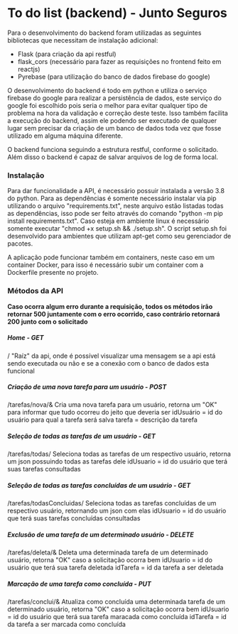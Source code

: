# To do list (backend) - Junto Seguros

Para o desenvolvimento do backend foram utilizadas as seguintes bibliotecas que necessitam de instalação adicional:
- Flask (para criação da api restful)
- flask_cors (necessário para fazer as requisições no frontend feito em reactjs)
- Pyrebase (para utilização do banco de dados firebase do google)

O desenvolvimento do backend é todo em python e utiliza o serviço firebase do google para realizar a persistência de dados, este serviço do google foi escolhido pois seria o melhor para evitar qualquer tipo de problema na hora da validação e correção deste teste. Isso também facilita a execução do backend, assim ele podendo ser executado de qualquer lugar sem precisar da criação de um banco de dados toda vez que fosse utilizado em alguma máquina diferente.

O backend funciona seguindo a estrutura restful, conforme o solicitado. Além disso o backend é capaz de salvar arquivos de log de forma local.

### Instalação

Para dar funcionalidade a API, é necessário possuir instalada a versão 3.8 do python. Para as dependências é somente necessário instalar via pip utilizando o arquivo "requirements.txt", neste arquivo estão listadas todas as dependências, isso pode ser feito através do comando "python -m pip install requirements.txt". Caso esteja em ambiente linux é necessário somente executar "chmod +x setup.sh && ./setup.sh". O script setup.sh foi desenvolvido para ambientes que utilizam apt-get como seu gerenciador de pacotes.

A aplicação pode funcionar também em containers, neste caso em um container Docker, para isso é necessário subir um container com a Dockerfile presente no projeto.

### Métodos da API

**Caso ocorra algum erro durante a requisição, todos os métodos irão retornar 500 juntamente com o erro ocorrido, caso contrário retornará 200 junto com o solicitado**

##### Home - GET
/
"Raíz" da api, onde é possível visualizar uma mensagem se a api está sendo executada ou não e se a conexão com o banco de dados esta funcional

##### Criação de uma nova tarefa para um usuário - POST
/tarefas/nova/<idUsuario>&<tarefa>
Cria uma nova tarefa para um usuário, retorna um "OK" para informar que tudo ocorreu do jeito que deveria ser
idUsuário = id do usuário para qual a tarefa será salva
tarefa = descrição da tarefa

##### Seleção de todas as tarefas de um usuário - GET
/tarefas/todas/<idUsuario>
Seleciona todas as tarefas de um respectivo usuário, retorna um json possuindo todas as tarefas dele
idUsuario = id do usuário que terá suas tarefas consultadas

##### Seleção de todas as tarefas concluídas de um usuário - GET
/tarefas/todasConcluidas/<idUsuario>
Seleciona todas as tarefas concluídas de um respectivo usuário, retornando um json com elas
idUsuario = id do usuário que terá suas tarefas concluídas consultadas

##### Exclusão de uma tarefa de um determinado usuário - DELETE
/tarefas/deleta/<idUsuario>&<idTarefa>
Deleta uma determinada tarefa de um determinado usuário, retorna "OK" caso a solicitação ocorra bem
idUsuario = id do usuário que terá sua tarefa deletada
idTarefa = id da tarefa a ser deletada

##### Marcação de uma tarefa como concluída - PUT
/tarefas/conclui/<idUsuario>&<idTarefa>
Atualiza como concluída uma determinada tarefa de um determinado usuário, retorna "OK" caso a solicitação ocorra bem
idUsuario = id do usuário que terá sua tarefa maracada como concluída
idTarefa = id da tarefa a ser marcada como concluída
